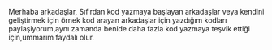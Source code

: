 Merhaba arkadaşlar,
Sıfırdan kod yazmaya başlayan arkadaşlar veya kendini geliştirmek için örnek kod arayan arkadaşlar için yazdığım kodları paylaşiyorum,aynı zamanda benide daha fazla kod yazmaya teşvik ettiği için,ummarım faydalı olur. 
